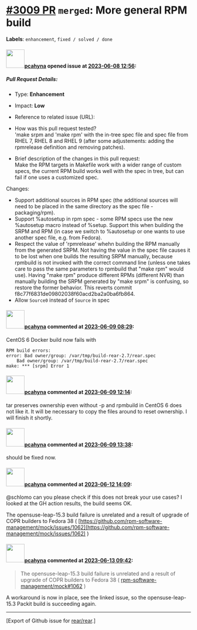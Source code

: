 [\#3009 PR](https://github.com/rear/rear/pull/3009) `merged`: More general RPM build
====================================================================================

**Labels**: `enhancement`, `fixed / solved / done`

#### <img src="https://avatars.githubusercontent.com/u/26300485?u=9105d243bc9f7ade463a3e52e8dd13fa67837158&v=4" width="50">[pcahyna](https://github.com/pcahyna) opened issue at [2023-06-08 12:56](https://github.com/rear/rear/pull/3009):

##### Pull Request Details:

-   Type: **Enhancement**

-   Impact: **Low**

-   Reference to related issue (URL):

-   How was this pull request tested?  
    'make srpm and 'make rpm' with the in-tree spec file and spec file
    from RHEL 7, RHEL 8 and RHEL 9 (after some adjustements: adding the
    rpmrelease definition and removing patches).

-   Brief description of the changes in this pull request:  
    Make the RPM targets in Makefile work with a wider range of custom
    specs, the current RPM build works well with the spec in tree, but
    can fail if one uses a customized spec.

Changes:

-   Support additional sources in RPM spec (the additional sources will
    need to be placed in the same directory as the spec file -
    packaging/rpm).
-   Support %autosetup in rpm spec - some RPM specs use the new
    %autosetup macro instead of %setup. Support this when building the
    SRPM and RPM (in case we switch to %autosetup or one wants to use
    another spec file, e.g. from Fedora).
-   Respect the value of 'rpmrelease' whehn building the RPM manually
    from the generated SRPM. Not having the value in the spec file
    causes it to be lost when one builds the resulting SRPM manually,
    because rpmbuild is not invoked with the correct command line
    (unless one takes care to pass the same parameters to rpmbuild that
    "make rpm" would use). Having "make rpm" produce different RPMs
    (different NVR) than manually building the SRPM generated by "make
    srpm" is confusing, so restore the former behavior. This reverts
    commit f8c77f6831de09802038f60acd2ba2a0ba6fb864.
-   Allow `Source0` instead of `Source` in spec

#### <img src="https://avatars.githubusercontent.com/u/26300485?u=9105d243bc9f7ade463a3e52e8dd13fa67837158&v=4" width="50">[pcahyna](https://github.com/pcahyna) commented at [2023-06-09 08:29](https://github.com/rear/rear/pull/3009#issuecomment-1584180760):

CentOS 6 Docker build now fails with

    RPM build errors:
    error: Bad owner/group: /var/tmp/build-rear-2.7/rear.spec
        Bad owner/group: /var/tmp/build-rear-2.7/rear.spec
    make: *** [srpm] Error 1

#### <img src="https://avatars.githubusercontent.com/u/26300485?u=9105d243bc9f7ade463a3e52e8dd13fa67837158&v=4" width="50">[pcahyna](https://github.com/pcahyna) commented at [2023-06-09 12:14](https://github.com/rear/rear/pull/3009#issuecomment-1584480362):

tar preserves ownership even without -p and rpmbuild in CentOS 6 does
not like it. It will be necessary to copy the files around to reset
ownership. I will finish it shortly.

#### <img src="https://avatars.githubusercontent.com/u/26300485?u=9105d243bc9f7ade463a3e52e8dd13fa67837158&v=4" width="50">[pcahyna](https://github.com/pcahyna) commented at [2023-06-09 13:38](https://github.com/rear/rear/pull/3009#issuecomment-1584592442):

should be fixed now.

#### <img src="https://avatars.githubusercontent.com/u/26300485?u=9105d243bc9f7ade463a3e52e8dd13fa67837158&v=4" width="50">[pcahyna](https://github.com/pcahyna) commented at [2023-06-12 14:09](https://github.com/rear/rear/pull/3009#issuecomment-1587421321):

@schlomo can you please check if this does not break your use cases? I
looked at the GH action results, the build seems OK.

The opensuse-leap-15.3 build failure is unrelated and a result of
upgrade of COPR builders to Fedora 38 (
[https://github.com/rpm-software-management/mock/issues/1062](https://github.com/rpm-software-management/mock/issues/1062)
)

#### <img src="https://avatars.githubusercontent.com/u/26300485?u=9105d243bc9f7ade463a3e52e8dd13fa67837158&v=4" width="50">[pcahyna](https://github.com/pcahyna) commented at [2023-06-13 09:42](https://github.com/rear/rear/pull/3009#issuecomment-1588936582):

> The opensuse-leap-15.3 build failure is unrelated and a result of
> upgrade of COPR builders to Fedora 38 (
> [rpm-software-management/mock\#1062](https://github.com/rpm-software-management/mock/issues/1062)
> )

A workaround is now in place, see the linked issue, so the
opensuse-leap-15.3 Packit build is succeeding again.

------------------------------------------------------------------------

\[Export of Github issue for
[rear/rear](https://github.com/rear/rear).\]
